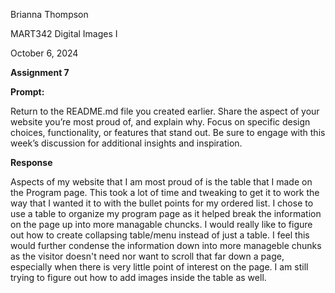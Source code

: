  Brianna Thompson

 MART342 Digital Images I

  October 6, 2024

 **Assignment 7** 

 **Prompt:**

 Return to the README.md file you created earlier. Share the aspect of your website you’re most proud of, and explain why. Focus on specific design choices, functionality, or features that stand out. Be sure to engage with this week’s discussion for additional insights and inspiration.

**Response**

 Aspects of my website that I am most proud of is the table that I made on the Program page. This took a lot of time and tweaking to get it to work the way that I wanted it to with the bullet points for my ordered list. I chose to use a table to organize my program page as it helped break the information on the page up into more managable chuncks. I would really like to figure out how to create collapsing table/menu instead of just a table. I feel this would further condense the information down into more manageble chunks as the visitor doesn't need nor want to scroll that far down a page, especially when there is very little point of interest on the page. I am still trying to figure out how to add images inside the table as well.


